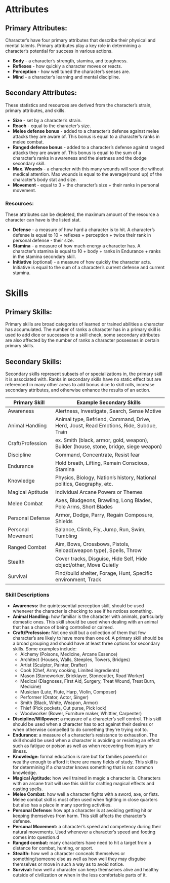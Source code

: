# Attributes

## Primary Attributes:
Character’s have four primary attributes that describe their physical and mental talents. Primary attributes play a key role in determining a character’s potential for success in various actions.
* **Body** - a character’s strength, stamina, and toughness.
* **Reflexes** - how quickly a character moves or reacts.
* **Perception** - how well tuned the character’s senses are.
* **Mind** - a character’s learning and mental discipline.

## Secondary Attributes:
These statistics and resources are derived from the character’s strain, primary attributes, and skills.
* **Size** - set by a character’s strain.
* **Reach** - equal to the character’s size.
* **Melee defense bonus** - added to a character’s defense against melee attacks they are aware of. This bonus is equal to a character’s ranks in melee combat.
* **Ranged defense bonus** - added to a character’s defense against ranged attacks they are aware of. This bonus is equal to the sum of a character’s ranks in awareness and the alertness and the dodge secondary skill.
* **Max. Wounds** - a character with this many wounds will soon die without medical attention. Max wounds is equal to the average(round up) of the character’s body stat and size.
* **Movement** - equal to 3 + the character’s size + their ranks in personal movement.
### Resources:
These attributes can be depleted, the maximum amount of the resource a character can have is the listed stat.
* **Defense** - a measure of how hard a character is to hit. A character’s defense is equal to 10 + reflexes + perception + twice their rank in personal defense - their size.
* **Stamina** - a measure of how much energy a character has. A character’s stamina is equal to 10 + body + ranks in Endurance + ranks in the stamina secondary skill.
* **Initiative** (optional) - a measure of how quickly the character acts. Initiative is equal to the sum of a character’s current defense and current stamina.
<div class="page-break"></div>

# Skills

## Primary Skills:
Primary skills are broad categories of learned or trained abilities a character has accumulated. The number of ranks a character has in a primary skill is used to add dice or successes to a skill check, some secondary attributes are also affected by the number of ranks a character possesses in certain primary skills.

## Secondary Skills:
Secondary skills represent subsets of or specializations in, the primary skill it is associated with. Ranks in secondary skills have no static effect but are referenced in many other areas to add bonus dice to skill rolls, increase secondary attributes, and otherwise enhance the results of an action.

| Primary Skill | Example Secondary Skills |
| --- | --- |
| Awareness | Alertness, Investigate, Search, Sense Motive |
| Animal Handling | Animal type, Befriend, Command, Drive, Herd, Joust, Read Emotions, Ride, Subdue, Train |
| Craft/Profession | ex. Smith (black, armor, gold, weapon), Builder (house, stone, bridge, siege weapon) |
| Discipline | Command, Concentrate, Resist fear |
| Endurance | Hold breath, Lifting, Remain Conscious, Stamina|
| Knowledge | Physics, Biology, Nation’s history, National politics, Geography, etc. |
| Magical Aptitude | Individual Arcane Powers or Themes |
| Melee Combat | Axes, Bludgeons, Brawling, Long Blades, Pole Arms, Short Blades |
| Personal Defense | Armor, Dodge, Parry, Regain Composure, Shields |
| Personal Movement | Balance, Climb, Fly, Jump, Run, Swim, Tumbling |
| Ranged Combat | Aim, Bows, Crossbows, Pistols, Reload(weapon type), Spells, Throw |
| Stealth | Cover tracks, Disguise, Hide Self, Hide object/other, Move Quietly |
| Survival | Find/build shelter, Forage, Hunt, Specific environment, Track |

### Skill Descriptions
* **Awareness:** the quintessential perception skill, should be used whenever the character is checking to see if he notices something.
* **Animal Handling:** how familiar is the character with animals, particularly domestic ones. This skill should be used when dealing with an animal that has a chance of being controlled or calmed.
* **Craft/Profession:** Not one skill but a collection of them that few character’s are likely to have more than one of. A primary skill should be a broad grouping and should have at least three options for secondary skills. Some examples include:
    * Alchemy (Poisons, Medicine, Arcane Essence)
    * Architect (Houses, Walls, Steeples, Towers, Bridges)
    * Artist (Sculptor, Painter, Drafter)
    * Cook (Chef, Army cooking, Limited ingredients)
    * Mason (Stoneworker, Bricklayer, Stonecutter, Road Worker)
    * Medical (Diagnoses, First Aid, Surgery, Treat Wound, Treat Burn, Medicine)
    * Musician (Lute, Flute, Harp, Violin, Composer)
    * Performer (Orator, Actor, Singer)
    * Smith (Black, White, Weapon, Armor)
    * Thief (Pick pockets, Cut purse, Pick lock)
    * Woodworker (Bower, Furniture maker, Whittler, Carpenter)
* **Discipline/Willpower:** a measure of a character’s self control. This skill should be used when a character has to act against their desires or when otherwise compelled to do something they're trying not to.
* **Endurance:** a measure of a character’s resistance to exhaustion. The skill should be used when a character is avoiding or resisting an effect such as fatigue or poison as well as when recovering from injury or illness.
* **Knowledge:** formal education is rare but for families powerful or wealthy enough to afford it there are many fields of study. This skill is for determining if a character knows something that is not common knowledge.
* **Magical Aptitude:** how well trained in magic a character is. Characters with an arcane trait will use this skill for crafting magical effects and casting spells.
* **Melee Combat:** how well a character fights with a sword, axe, or fists. Melee combat skill is most often used when fighting in close quarters but also has a place in many sporting activities.
* **Personal Defense:** how apt a character is at avoiding getting hit or keeping themselves from harm. This skill affects the character’s defense.
* **Personal Movement:** a character’s speed and competency during their natural movements. Used whenever a character’s speed and footing comes into question.d
* **Ranged combat:** many characters have need to hit a target from a distance for combat, hunting, or sport.
* **Stealth:** how well a character conceals themselves or something/someone else as well as how well they may disguise themselves or move in such a way as to avoid notice.
* **Survival:** how well a character can keep themselves alive and healthy outside of civilization or when in the less comfortable parts of it.
